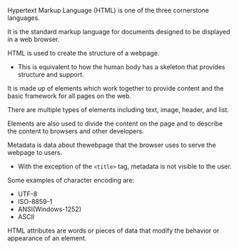 <span class="emphasis">Hypertext Markup Language</span> <span class="secondEmphasis">(HTML)</span> is one of the <span class="emphasis">three</span> cornerstone <span class="emphasis">languages</span>.  

It is the <span class="emphasis">standard</span> markup language for <span class="emphasis">documents</span> designed to be displayed in a <span class="emphasis">web browser</span>.  

<span class="emphasis">HTML</span> is used to create the <span class="emphasis">structure</span> of a <span class="emphasis">webpage</span>.

- This is <span class="emphasis">equivalent</span> to how the human body has a <span class="emphasis">skeleton</span> that provides <span class="emphasis">structure</span> and <span class="emphasis">support</span>.

It is made up of <span class="emphasis">elements</span> which work together to provide <span class="emphasis">content</span> and the basic <span class="emphasis">framework</span> for all pages on the web.

There are multiple types of <span class="emphasis">elements</span> including <span class="emphasis">text</span>, <span class="emphasis">image</span>, <span class="emphasis">header</span>, and <span class="emphasis">list</span>.

<span class="emphasis">Elements</span> are also used to <span class="emphasis">divide</span> the <span class="emphasis">content</span> on the page and to <span class="emphasis">describe</span> the <span class="emphasis">content</span> to <span class="emphasis">browsers</span> and other <span class="emphasis">developers</span>.

<span class="emphasis">Metadata</span> is <span class="emphasis">data</span> about the<span class="emphasis">webpage</span> that the <span class="emphasis">browser</span> uses to <span class="emphasis">serve</span> the <span class="emphasis">webpage</span> to <span class="emphasis">users</span>.

- With the exception of the <span class="codeSnip">```<title>```</span> tag, metadata is not visible to the user.

Some examples of character encoding are:

- UTF-8
- ISO-8859-1
- ANSI(Windows-1252)
- ASCII

HTML attributes are words or pieces of data that modify the behavior or appearance of an element.


